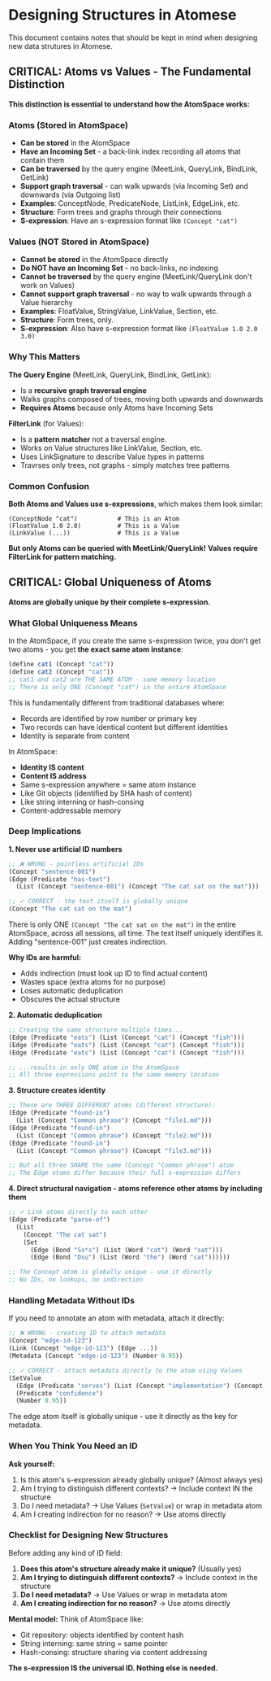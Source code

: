 # Designing Structures in Atomese

This document contains notes that should be kept in mind when designing new data strutures in Atomese.

## CRITICAL: Atoms vs Values - The Fundamental Distinction

**This distinction is essential to understand how the AtomSpace works:**

### Atoms (Stored in AtomSpace)
* **Can be stored** in the AtomSpace
* **Have an Incoming Set** - a back-link index recording all atoms that contain them
* **Can be traversed** by the query engine (MeetLink, QueryLink, BindLink, GetLink)
* **Support graph traversal** - can walk upwards (via Incoming Set) and downwards (via Outgoing list)
* **Examples**: ConceptNode, PredicateNode, ListLink, EdgeLink, etc.
* **Structure**: Form trees and graphs through their connections
* **S-expression**: Have an s-expression format like `(Concept "cat")`

### Values (NOT Stored in AtomSpace)
* **Cannot be stored** in the AtomSpace directly
* **Do NOT have an Incoming Set** - no back-links, no indexing
* **Cannot be traversed** by the query engine (MeetLink/QueryLink don't work on Values)
* **Cannot support graph traversal** - no way to walk upwards through a Value hierarchy
* **Examples**: FloatValue, StringValue, LinkValue, Section, etc.
* **Structure**: Form trees, only.
* **S-expression**: Also have s-expression format like `(FloatValue 1.0 2.0 3.0)`

### Why This Matters

**The Query Engine** (MeetLink, QueryLink, BindLink, GetLink):
- Is a **recursive graph traversal engine**
- Walks graphs composed of trees, moving both upwards and downwards
- **Requires Atoms** because only Atoms have Incoming Sets

**FilterLink** (for Values):
- Is a **pattern matcher** not a traversal engine.
- Works on Value structures like LinkValue, Section, etc.
- Uses LinkSignature to describe Value types in patterns
- Travrses only trees, not graphs - simply matches tree patterns

### Common Confusion

**Both Atoms and Values use s-expressions**, which makes them look similar:
```
(ConceptNode "cat")           # This is an Atom
(FloatValue 1.0 2.0)          # This is a Value
(LinkValue (...))             # This is a Value
```

**But only Atoms can be queried with MeetLink/QueryLink!**
**Values require FilterLink for pattern matching.**

## CRITICAL: Global Uniqueness of Atoms

**Atoms are globally unique by their complete s-expression.**

### What Global Uniqueness Means

In the AtomSpace, if you create the same s-expression twice, you don't get two atoms - you get **the exact same atom instance**:

```scheme
(define cat1 (Concept "cat"))
(define cat2 (Concept "cat"))
;; cat1 and cat2 are THE SAME ATOM - same memory location
;; There is only ONE (Concept "cat") in the entire AtomSpace
```

This is fundamentally different from traditional databases where:
- Records are identified by row number or primary key
- Two records can have identical content but different identities
- Identity is separate from content

In AtomSpace:
- **Identity IS content**
- **Content IS address**
- Same s-expression anywhere = same atom instance
- Like Git objects (identified by SHA hash of content)
- Like string interning or hash-consing
- Content-addressable memory

### Deep Implications

**1. Never use artificial ID numbers**

```scheme
;; ❌ WRONG - pointless artificial IDs
(Concept "sentence-001")
(Edge (Predicate "has-text")
  (List (Concept "sentence-001") (Concept "The cat sat on the mat")))

;; ✓ CORRECT - the text itself is globally unique
(Concept "The cat sat on the mat")
```

There is only ONE `(Concept "The cat sat on the mat")` in the entire AtomSpace, across all sessions, all time. The text itself uniquely identifies it. Adding "sentence-001" just creates indirection.

**Why IDs are harmful:**
- Adds indirection (must look up ID to find actual content)
- Wastes space (extra atoms for no purpose)
- Loses automatic deduplication
- Obscures the actual structure

**2. Automatic deduplication**

```scheme
;; Creating the same structure multiple times...
(Edge (Predicate "eats") (List (Concept "cat") (Concept "fish")))
(Edge (Predicate "eats") (List (Concept "cat") (Concept "fish")))
(Edge (Predicate "eats") (List (Concept "cat") (Concept "fish")))

;; ...results in only ONE atom in the AtomSpace
;; All three expressions point to the same memory location
```

**3. Structure creates identity**

```scheme
;; These are THREE DIFFERENT atoms (different structure):
(Edge (Predicate "found-in")
  (List (Concept "Common phrase") (Concept "file1.md")))
(Edge (Predicate "found-in")
  (List (Concept "Common phrase") (Concept "file2.md")))
(Edge (Predicate "found-in")
  (List (Concept "Common phrase") (Concept "file3.md")))

;; But all three SHARE the same (Concept "Common phrase") atom
;; The Edge atoms differ because their full s-expression differs
```

**4. Direct structural navigation - atoms reference other atoms by including them**

```scheme
;; ✓ Link atoms directly to each other
(Edge (Predicate "parse-of")
  (List
    (Concept "The cat sat")
    (Set
      (Edge (Bond "Ss*s") (List (Word "cat") (Word "sat")))
      (Edge (Bond "Dsu") (List (Word "the") (Word "cat"))))))

;; The Concept atom is globally unique - use it directly
;; No IDs, no lookups, no indirection
```

### Handling Metadata Without IDs

If you need to annotate an atom with metadata, attach it directly:

```scheme
;; ❌ WRONG - creating ID to attach metadata
(Concept "edge-id-123")
(Link (Concept "edge-id-123") (Edge ...))
(Metadata (Concept "edge-id-123") (Number 0.95))

;; ✓ CORRECT - attach metadata directly to the atom using Values
(SetValue
  (Edge (Predicate "serves") (List (Concept "implementation") (Concept "goal")))
  (Predicate "confidence")
  (Number 0.95))
```

The edge atom itself is globally unique - use it directly as the key for metadata.

### When You Think You Need an ID

**Ask yourself:**
1. Is this atom's s-expression already globally unique? (Almost always yes)
2. Am I trying to distinguish different contexts? → Include context IN the structure
3. Do I need metadata? → Use Values (`SetValue`) or wrap in metadata atom
4. Am I creating indirection for no reason? → Use atoms directly

### Checklist for Designing New Structures

Before adding any kind of ID field:
1. **Does this atom's structure already make it unique?** (Usually yes)
2. **Am I trying to distinguish different contexts?** → Include context in the structure
3. **Do I need metadata?** → Use Values or wrap in metadata atom
4. **Am I creating indirection for no reason?** → Use atoms directly

**Mental model:** Think of AtomSpace like:
- Git repository: objects identified by content hash
- String interning: same string = same pointer
- Hash-consing: structure sharing via content addressing

**The s-expression IS the universal ID. Nothing else is needed.**


